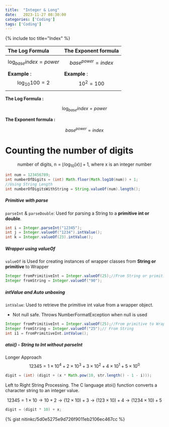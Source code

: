 ```yaml
---
title:  "Integer & Long"
date:   2023-11-27 08:30:00
categories: ['Coding']
tags: ['Coding']
---
```


{% include toc title="Index" %}

| **The Log Formula**                    | **The Exponent formula**          |
|:---------------------------------------|:----------------------------------|
| $$ \log_{base}{index} = {power} $$     | $$ base^{power} = index $$        |
| **Example** : $$ \log_{10}{100} = 2 $$ | **Example** :  $$ 10^{2} = 100 $$ |

**The Log Formula :**

$$ \log_{base}{index} = {power} $$

**The Exponent formula :**

$$ base^{power} = index $$

# Counting the number of digits

$$
\text{number of digits, n} = \lfloor \log_{10}(x) \rfloor + 1 \text{, where x is an integer number}
$$

```java
int num = 123456789;
int numberOfDigits = (int) Math.floor(Math.log10(num)) + 1;
//Using String Length
int numberOfDigitsWithString = String.valueOf(num).length();
```

##### Primitive with parse

`parseInt` & `parseDouble`: Used for parsing a String to a **primitive int or
double**.

```java 
int i = Integer.parseInt("12345");
int j = Integer.valueOf("1234").intValue();
int k = Integer.valueOf(23).intValue();
```

##### Wrapper using valueOf

`valueOf` is Used for creating instances of wrapper classes from **String or
primitive** to Wrapper

```java
Integer fromPrimitiveInt = Integer.valueOf(25);//From String or primitive to Wrapper
Integer fromString = Integer.valueOf("90");
```

##### intValue and Auto unboxing

`intValue`: Used to retrieve the primitive int value from a wrapper object.

- Not null safe. Throws NumberFormatException when null is used

```java
Integer fromPrimitiveInt = Integer.valueOf(25);//From primitive to Wrapper
Integer fromString = Integer.valueOf("25");// From String
int i1 = fromPrimitiveInt.intValue();
```

##### atoi() - String to Int without parseInt

Longer Approach
$$ 12345 = 1\times10^4 + 2\times10^3 + 3\times10^2 + 4\times10^1 + 5 \times 10^0 $$

```java
digit = (int) (digit + (x * Math.pow(10, str.length() - 1 - i)));
```

Left to Right String Processing. The C language atoi() function converts a
character string to an integer value.

$$ 12345 = 1\times10 \rightarrow 10+2 \rightarrow (12\times10)+3 \rightarrow (123\times10)+4 \rightarrow (1234\times10)+5 $$

```java
digit = (digit * 10) + x;
```

{% gist nitinkc/5d0e5275e9d726f9011eb2106ec467cc %}